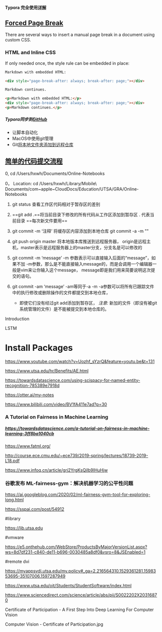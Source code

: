 #### Typora 完全使用[详解](https://sspai.com/post/54912)

<!-- 这是HTML*注释*，*看不见*吧--> 

## [Forced Page Break](https://support.typora.io/Page-Breaks/)

There are several ways to insert a manual page break in a document using custom CSS.

### HTML and Inline CSS

If only needed once, the style rule can be embedded in place:

```html
Markdown with embedded HTML:

<div style="page-break-after: always; break-after: page;"></div>

Markdown continues.

<p>Markdown with embedded HTML:</p>
<div style="page-break-after: always; break-after: page;"></div>
<p>Markdown continues.</p>
```



##### Typora同步到[GitHub](https://juejin.im/post/6844904088618942478)

- 让脚本自动化
- MacOS中使用git管理
- Git[将本地文件夹添加到远程仓库](https://blog.csdn.net/qq_34803821/article/details/86648313)

## [简单的代码提交流程](https://blog.csdn.net/qq_37577660/article/details/78565899)



0, cd /Users/hxwh/Documents/Online-Notebooks

0， Location: cd /Users/hxwh/Library/Mobile\ Documents/com\~apple\~CloudDocs/Education/UTSA/GRA/Online-Notebooks

1. git status 查看工作区代码相对于暂存区的差别
2. ==git add .==将当前目录下修改的所有代码从工作区添加到暂存区 . 代表当前目录 ==每次新文件要用==
3. git commit -m ‘注释’ 将缓存区内容添加到本地仓库 git commit -a -m ""
4. git push origin master 将本地版本库推送到远程服务器，
   origin是远程主机，master表示是远程服务器上的master分支，分支名是可以修改的

1. git commit -m ‘message’
   -m 参数表示可以直接输入后面的“message”，如果不加 -m参数，那么是不能直接输入message的，而是会调用一个编辑器一般是vim来让你输入这个message，
   message即是我们用来简要说明这次提交的语句。
2. git commit -am ‘message’ -am等同于-a -m
   -a参数可以将所有已跟踪文件中的执行修改或删除操作的文件都提交到本地仓库，
   - 即使它们没有经过git add添加到暂存区，
   *注意:* 新加的文件（即没有被git系统管理的文件）是不能被提交到本地仓库的。



Introduction 

LSTM



# Install Packages

https://www.youtube.com/watch?v=Uozhf_sYzrQ&feature=youtu.be&t=131

https://www.utsa.edu/hr/Benefits/AE.html

https://towardsdatascience.com/using-scispacy-for-named-entity-recognition-785389e7918d

https://otter.ai/my-notes

https://www.bilibili.com/video/BV1fA411e7ad?p=30



### A Tutorial on Fairness in Machine Learning

##### https://towardsdatascience.com/a-tutorial-on-fairness-in-machine-learning-3ff8ba1040cb

https://www.fatml.org/

http://course.ece.cmu.edu/~ece739/2019-spring/lectures/18739-2019-L18.pdf

https://www.infoq.cn/article/grj2YrgKsQilb9IHuHjw

### 谷歌发布 ML-fairness-gym：解决机器学习的公平性问题

https://ai.googleblog.com/2020/02/ml-fairness-gym-tool-for-exploring-long.html

https://sspai.com/post/54912

#library

https://lib.utsa.edu

#vmware

https://e5.onthehub.com/WebStore/ProductsByMajorVersionList.aspx?ws=8d7df231-c840-de11-b696-0030485a8df0&vsro=8&JSEnabled=1

#remote dvi

https://myappsvdi.utsa.edu/my.policy#_ga=2.216564310.1529361281.1598353695-35107006.1597287949

https://www.utsa.edu/oit/Students/StudentSoftware/index.html

https://www.sciencedirect.com/science/article/abs/pii/S0022202X20316870



Certificate of Participation - A First Step Into Deep Learning For Computer Vision

Computer Vision - Certificate of Participation.jpg